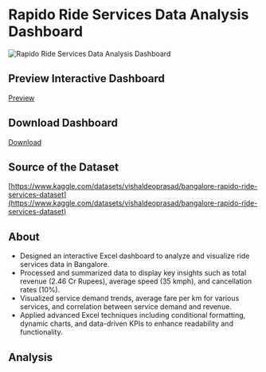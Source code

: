 # Rapido Ride Services Data Analysis Dashboard
![Rapido Ride Services Data Analysis Dashboard](https://github.com/arindam-bhunia/Rapido-Ride-Services-Data-Analysis-Dashboard/blob/main/Rapido%20Preview.png)
## Preview Interactive Dashboard
[Preview](https://github.com/arindam-bhunia/Rapido-Ride-Services-Data-Analysis-Dashboard/blob/main/index.html)
## Download Dashboard
[Download](https://github.com/arindam-bhunia/Rapido-Ride-Services-Data-Analysis-Dashboard/blob/main/Rapido%20Ride%20Services%20Data%20Analysis%20Dashboard.xlsx)
## Source of the Dataset
[https://www.kaggle.com/datasets/vishaldeoprasad/bangalore-rapido-ride-services-dataset](https://www.kaggle.com/datasets/vishaldeoprasad/bangalore-rapido-ride-services-dataset)

## About
- Designed an interactive Excel dashboard to analyze and visualize ride services data in Bangalore.
- Processed and summarized data to display key insights such as total revenue (2.46 Cr Rupees), average speed (35 kmph),
and cancellation rates (10%).
- Visualized service demand trends, average fare per km for various services, and correlation between service demand and
revenue.
- Applied advanced Excel techniques including conditional formatting, dynamic charts, and data-driven KPIs to enhance
readability and functionality.

## Analysis

